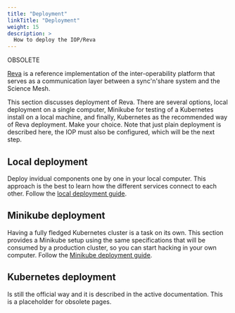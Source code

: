 ```yaml
---
title: "Deployment"
linkTitle: "Deployment"
weight: 15
description: >
  How to deploy the IOP/Reva
---
```


OBSOLETE

[Reva](https://reva.link) is a reference implementation of the inter-operability platform that serves as a communication layer between a sync'n'share system and the Science Mesh.

This section discusses deployment of Reva. There are several options, local
deployment on a single computer, Minikube for testing of a Kubernetes
install on a local machine, and finally, Kubernetes as the recommended way
of Reva deployment. Make your choice. Note that just plain deployment is
described here, the IOP must also be configured, which will be the next
step.

## Local deployment
Deploy invidual components one by one in your local computer. This approach is the best to learn how the different services connect to each other.
Follow the [local deployment guide](local).

## Minikube deployment
Having a fully fledged Kubernetes cluster is a task on its own. This section provides a Minikube setup using the same specifications that will be consumed by a production cluster, so you can start hacking in your own computer.
Follow the [Minikube deployment guide](minikube).

## Kubernetes deployment
Is still the official way and it is described in the active documentation.
This is a placeholder for obsolete pages.


